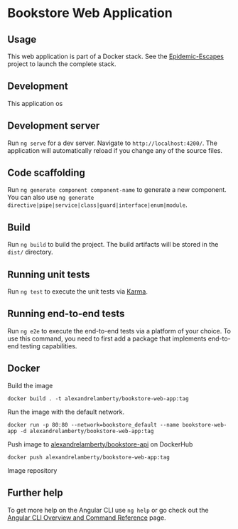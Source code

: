 # Bookstore Web Application

## Usage

This web application is part of a Docker stack. See the [Epidemic-Escapes]() project to launch the complete stack.

## Development

This application os

## Development server

Run `ng serve` for a dev server. Navigate to `http://localhost:4200/`. The application will automatically reload if you change any of the source files.

## Code scaffolding

Run `ng generate component component-name` to generate a new component. You can also use `ng generate directive|pipe|service|class|guard|interface|enum|module`.

## Build

Run `ng build` to build the project. The build artifacts will be stored in the `dist/` directory.

## Running unit tests

Run `ng test` to execute the unit tests via [Karma](https://karma-runner.github.io).

## Running end-to-end tests

Run `ng e2e` to execute the end-to-end tests via a platform of your choice. To use this command, you need to first add a package that implements end-to-end testing capabilities.

## Docker

Build the image

```shell
docker build . -t alexandrelamberty/bookstore-web-app:tag 
```

Run the image with the default network.

```shell
docker run -p 80:80 --network=bookstore_default --name bookstore-web-app -d alexandrelamberty/bookstore-web-app:tag
```

Push image to [alexandrelamberty/bookstore-api](https://hub.docker.com/repository/docker/alexandrelamberty/bookstore-api/general) on DockerHub

```shell
docker push alexandrelamberty/bookstore-web-app:tag
```

Image repository

## Further help

To get more help on the Angular CLI use `ng help` or go check out the [Angular CLI Overview and Command Reference](https://angular.io/cli) page.
